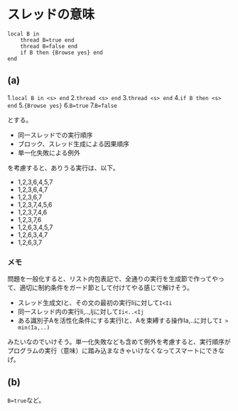 # スレッドの意味

	local B in
		thread B=true end
		thread B=false end
		if B then {Browse yes} end
	end

## (a)
1.`local B in <s> end`
2.`thread <s> end`
3.`thread <s> end`
4.`if B then <s> end` 
5.`{Browse yes}`
6.`B=true`
7.`B=false`

とする。

* 同一スレッドでの実行順序
* ブロック、スレッド生成による因果順序
* 単一化失敗による例外

を考慮すると、ありうる実行は、以下。

* 1,2,3,6,4,5,7
* 1,2,3,6,4,7
* 1,2,3,6,7
* 1,2,3,7,4,5,6
* 1,2,3,7,4,6
* 1,2,3,7,6
* 1,2,6,3,4,5,7
* 1,2,6,3,4,7
* 1,2,6,3,7

### メモ
問題を一般化すると、リスト内包表記で、全通りの実行を生成節で作ってやって、適切に制約条件をガード節として付けてやる感じで解けそう。

* スレッド生成文Iと、その文の最初の実行Iiに対して`I<Ii`
* 同一スレッド内の実行Ii,..,Ijに対して`Ii<..<Ij`
* ある識別子Aを活性化条件にする実行Iと、Aを束縛する操作Ia,..に対して`I > min(Ia,..)`

みたいなのでいけそう。単一化失敗なども含めて例外を考慮すると、実行順序がプログラムの実行（意味）に踏み込まなきゃいけなくなってスマートにできなげ。

## (b)
`B=true`など。
